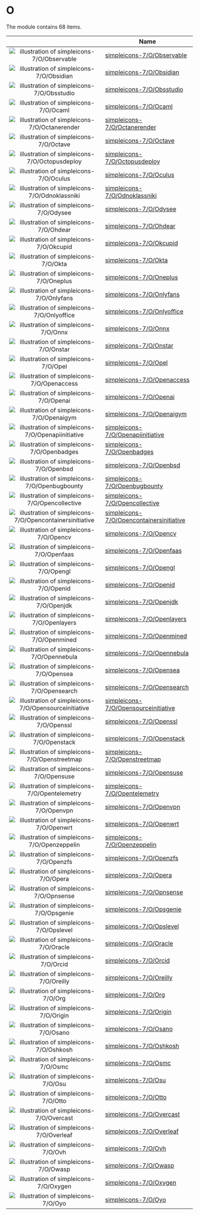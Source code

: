 # O

The module contains 68 items.



| |Name|
|:---:|---|
| ![illustration of simpleicons-7/O/Observable](../../simpleicons-7/O/Observable.png) | [simpleicons-7/O/Observable](../../simpleicons-7/O/Observable.md) |
| ![illustration of simpleicons-7/O/Obsidian](../../simpleicons-7/O/Obsidian.png) | [simpleicons-7/O/Obsidian](../../simpleicons-7/O/Obsidian.md) |
| ![illustration of simpleicons-7/O/Obsstudio](../../simpleicons-7/O/Obsstudio.png) | [simpleicons-7/O/Obsstudio](../../simpleicons-7/O/Obsstudio.md) |
| ![illustration of simpleicons-7/O/Ocaml](../../simpleicons-7/O/Ocaml.png) | [simpleicons-7/O/Ocaml](../../simpleicons-7/O/Ocaml.md) |
| ![illustration of simpleicons-7/O/Octanerender](../../simpleicons-7/O/Octanerender.png) | [simpleicons-7/O/Octanerender](../../simpleicons-7/O/Octanerender.md) |
| ![illustration of simpleicons-7/O/Octave](../../simpleicons-7/O/Octave.png) | [simpleicons-7/O/Octave](../../simpleicons-7/O/Octave.md) |
| ![illustration of simpleicons-7/O/Octopusdeploy](../../simpleicons-7/O/Octopusdeploy.png) | [simpleicons-7/O/Octopusdeploy](../../simpleicons-7/O/Octopusdeploy.md) |
| ![illustration of simpleicons-7/O/Oculus](../../simpleicons-7/O/Oculus.png) | [simpleicons-7/O/Oculus](../../simpleicons-7/O/Oculus.md) |
| ![illustration of simpleicons-7/O/Odnoklassniki](../../simpleicons-7/O/Odnoklassniki.png) | [simpleicons-7/O/Odnoklassniki](../../simpleicons-7/O/Odnoklassniki.md) |
| ![illustration of simpleicons-7/O/Odysee](../../simpleicons-7/O/Odysee.png) | [simpleicons-7/O/Odysee](../../simpleicons-7/O/Odysee.md) |
| ![illustration of simpleicons-7/O/Ohdear](../../simpleicons-7/O/Ohdear.png) | [simpleicons-7/O/Ohdear](../../simpleicons-7/O/Ohdear.md) |
| ![illustration of simpleicons-7/O/Okcupid](../../simpleicons-7/O/Okcupid.png) | [simpleicons-7/O/Okcupid](../../simpleicons-7/O/Okcupid.md) |
| ![illustration of simpleicons-7/O/Okta](../../simpleicons-7/O/Okta.png) | [simpleicons-7/O/Okta](../../simpleicons-7/O/Okta.md) |
| ![illustration of simpleicons-7/O/Oneplus](../../simpleicons-7/O/Oneplus.png) | [simpleicons-7/O/Oneplus](../../simpleicons-7/O/Oneplus.md) |
| ![illustration of simpleicons-7/O/Onlyfans](../../simpleicons-7/O/Onlyfans.png) | [simpleicons-7/O/Onlyfans](../../simpleicons-7/O/Onlyfans.md) |
| ![illustration of simpleicons-7/O/Onlyoffice](../../simpleicons-7/O/Onlyoffice.png) | [simpleicons-7/O/Onlyoffice](../../simpleicons-7/O/Onlyoffice.md) |
| ![illustration of simpleicons-7/O/Onnx](../../simpleicons-7/O/Onnx.png) | [simpleicons-7/O/Onnx](../../simpleicons-7/O/Onnx.md) |
| ![illustration of simpleicons-7/O/Onstar](../../simpleicons-7/O/Onstar.png) | [simpleicons-7/O/Onstar](../../simpleicons-7/O/Onstar.md) |
| ![illustration of simpleicons-7/O/Opel](../../simpleicons-7/O/Opel.png) | [simpleicons-7/O/Opel](../../simpleicons-7/O/Opel.md) |
| ![illustration of simpleicons-7/O/Openaccess](../../simpleicons-7/O/Openaccess.png) | [simpleicons-7/O/Openaccess](../../simpleicons-7/O/Openaccess.md) |
| ![illustration of simpleicons-7/O/Openai](../../simpleicons-7/O/Openai.png) | [simpleicons-7/O/Openai](../../simpleicons-7/O/Openai.md) |
| ![illustration of simpleicons-7/O/Openaigym](../../simpleicons-7/O/Openaigym.png) | [simpleicons-7/O/Openaigym](../../simpleicons-7/O/Openaigym.md) |
| ![illustration of simpleicons-7/O/Openapiinitiative](../../simpleicons-7/O/Openapiinitiative.png) | [simpleicons-7/O/Openapiinitiative](../../simpleicons-7/O/Openapiinitiative.md) |
| ![illustration of simpleicons-7/O/Openbadges](../../simpleicons-7/O/Openbadges.png) | [simpleicons-7/O/Openbadges](../../simpleicons-7/O/Openbadges.md) |
| ![illustration of simpleicons-7/O/Openbsd](../../simpleicons-7/O/Openbsd.png) | [simpleicons-7/O/Openbsd](../../simpleicons-7/O/Openbsd.md) |
| ![illustration of simpleicons-7/O/Openbugbounty](../../simpleicons-7/O/Openbugbounty.png) | [simpleicons-7/O/Openbugbounty](../../simpleicons-7/O/Openbugbounty.md) |
| ![illustration of simpleicons-7/O/Opencollective](../../simpleicons-7/O/Opencollective.png) | [simpleicons-7/O/Opencollective](../../simpleicons-7/O/Opencollective.md) |
| ![illustration of simpleicons-7/O/Opencontainersinitiative](../../simpleicons-7/O/Opencontainersinitiative.png) | [simpleicons-7/O/Opencontainersinitiative](../../simpleicons-7/O/Opencontainersinitiative.md) |
| ![illustration of simpleicons-7/O/Opencv](../../simpleicons-7/O/Opencv.png) | [simpleicons-7/O/Opencv](../../simpleicons-7/O/Opencv.md) |
| ![illustration of simpleicons-7/O/Openfaas](../../simpleicons-7/O/Openfaas.png) | [simpleicons-7/O/Openfaas](../../simpleicons-7/O/Openfaas.md) |
| ![illustration of simpleicons-7/O/Opengl](../../simpleicons-7/O/Opengl.png) | [simpleicons-7/O/Opengl](../../simpleicons-7/O/Opengl.md) |
| ![illustration of simpleicons-7/O/Openid](../../simpleicons-7/O/Openid.png) | [simpleicons-7/O/Openid](../../simpleicons-7/O/Openid.md) |
| ![illustration of simpleicons-7/O/Openjdk](../../simpleicons-7/O/Openjdk.png) | [simpleicons-7/O/Openjdk](../../simpleicons-7/O/Openjdk.md) |
| ![illustration of simpleicons-7/O/Openlayers](../../simpleicons-7/O/Openlayers.png) | [simpleicons-7/O/Openlayers](../../simpleicons-7/O/Openlayers.md) |
| ![illustration of simpleicons-7/O/Openmined](../../simpleicons-7/O/Openmined.png) | [simpleicons-7/O/Openmined](../../simpleicons-7/O/Openmined.md) |
| ![illustration of simpleicons-7/O/Opennebula](../../simpleicons-7/O/Opennebula.png) | [simpleicons-7/O/Opennebula](../../simpleicons-7/O/Opennebula.md) |
| ![illustration of simpleicons-7/O/Opensea](../../simpleicons-7/O/Opensea.png) | [simpleicons-7/O/Opensea](../../simpleicons-7/O/Opensea.md) |
| ![illustration of simpleicons-7/O/Opensearch](../../simpleicons-7/O/Opensearch.png) | [simpleicons-7/O/Opensearch](../../simpleicons-7/O/Opensearch.md) |
| ![illustration of simpleicons-7/O/Opensourceinitiative](../../simpleicons-7/O/Opensourceinitiative.png) | [simpleicons-7/O/Opensourceinitiative](../../simpleicons-7/O/Opensourceinitiative.md) |
| ![illustration of simpleicons-7/O/Openssl](../../simpleicons-7/O/Openssl.png) | [simpleicons-7/O/Openssl](../../simpleicons-7/O/Openssl.md) |
| ![illustration of simpleicons-7/O/Openstack](../../simpleicons-7/O/Openstack.png) | [simpleicons-7/O/Openstack](../../simpleicons-7/O/Openstack.md) |
| ![illustration of simpleicons-7/O/Openstreetmap](../../simpleicons-7/O/Openstreetmap.png) | [simpleicons-7/O/Openstreetmap](../../simpleicons-7/O/Openstreetmap.md) |
| ![illustration of simpleicons-7/O/Opensuse](../../simpleicons-7/O/Opensuse.png) | [simpleicons-7/O/Opensuse](../../simpleicons-7/O/Opensuse.md) |
| ![illustration of simpleicons-7/O/Opentelemetry](../../simpleicons-7/O/Opentelemetry.png) | [simpleicons-7/O/Opentelemetry](../../simpleicons-7/O/Opentelemetry.md) |
| ![illustration of simpleicons-7/O/Openvpn](../../simpleicons-7/O/Openvpn.png) | [simpleicons-7/O/Openvpn](../../simpleicons-7/O/Openvpn.md) |
| ![illustration of simpleicons-7/O/Openwrt](../../simpleicons-7/O/Openwrt.png) | [simpleicons-7/O/Openwrt](../../simpleicons-7/O/Openwrt.md) |
| ![illustration of simpleicons-7/O/Openzeppelin](../../simpleicons-7/O/Openzeppelin.png) | [simpleicons-7/O/Openzeppelin](../../simpleicons-7/O/Openzeppelin.md) |
| ![illustration of simpleicons-7/O/Openzfs](../../simpleicons-7/O/Openzfs.png) | [simpleicons-7/O/Openzfs](../../simpleicons-7/O/Openzfs.md) |
| ![illustration of simpleicons-7/O/Opera](../../simpleicons-7/O/Opera.png) | [simpleicons-7/O/Opera](../../simpleicons-7/O/Opera.md) |
| ![illustration of simpleicons-7/O/Opnsense](../../simpleicons-7/O/Opnsense.png) | [simpleicons-7/O/Opnsense](../../simpleicons-7/O/Opnsense.md) |
| ![illustration of simpleicons-7/O/Opsgenie](../../simpleicons-7/O/Opsgenie.png) | [simpleicons-7/O/Opsgenie](../../simpleicons-7/O/Opsgenie.md) |
| ![illustration of simpleicons-7/O/Opslevel](../../simpleicons-7/O/Opslevel.png) | [simpleicons-7/O/Opslevel](../../simpleicons-7/O/Opslevel.md) |
| ![illustration of simpleicons-7/O/Oracle](../../simpleicons-7/O/Oracle.png) | [simpleicons-7/O/Oracle](../../simpleicons-7/O/Oracle.md) |
| ![illustration of simpleicons-7/O/Orcid](../../simpleicons-7/O/Orcid.png) | [simpleicons-7/O/Orcid](../../simpleicons-7/O/Orcid.md) |
| ![illustration of simpleicons-7/O/Oreilly](../../simpleicons-7/O/Oreilly.png) | [simpleicons-7/O/Oreilly](../../simpleicons-7/O/Oreilly.md) |
| ![illustration of simpleicons-7/O/Org](../../simpleicons-7/O/Org.png) | [simpleicons-7/O/Org](../../simpleicons-7/O/Org.md) |
| ![illustration of simpleicons-7/O/Origin](../../simpleicons-7/O/Origin.png) | [simpleicons-7/O/Origin](../../simpleicons-7/O/Origin.md) |
| ![illustration of simpleicons-7/O/Osano](../../simpleicons-7/O/Osano.png) | [simpleicons-7/O/Osano](../../simpleicons-7/O/Osano.md) |
| ![illustration of simpleicons-7/O/Oshkosh](../../simpleicons-7/O/Oshkosh.png) | [simpleicons-7/O/Oshkosh](../../simpleicons-7/O/Oshkosh.md) |
| ![illustration of simpleicons-7/O/Osmc](../../simpleicons-7/O/Osmc.png) | [simpleicons-7/O/Osmc](../../simpleicons-7/O/Osmc.md) |
| ![illustration of simpleicons-7/O/Osu](../../simpleicons-7/O/Osu.png) | [simpleicons-7/O/Osu](../../simpleicons-7/O/Osu.md) |
| ![illustration of simpleicons-7/O/Otto](../../simpleicons-7/O/Otto.png) | [simpleicons-7/O/Otto](../../simpleicons-7/O/Otto.md) |
| ![illustration of simpleicons-7/O/Overcast](../../simpleicons-7/O/Overcast.png) | [simpleicons-7/O/Overcast](../../simpleicons-7/O/Overcast.md) |
| ![illustration of simpleicons-7/O/Overleaf](../../simpleicons-7/O/Overleaf.png) | [simpleicons-7/O/Overleaf](../../simpleicons-7/O/Overleaf.md) |
| ![illustration of simpleicons-7/O/Ovh](../../simpleicons-7/O/Ovh.png) | [simpleicons-7/O/Ovh](../../simpleicons-7/O/Ovh.md) |
| ![illustration of simpleicons-7/O/Owasp](../../simpleicons-7/O/Owasp.png) | [simpleicons-7/O/Owasp](../../simpleicons-7/O/Owasp.md) |
| ![illustration of simpleicons-7/O/Oxygen](../../simpleicons-7/O/Oxygen.png) | [simpleicons-7/O/Oxygen](../../simpleicons-7/O/Oxygen.md) |
| ![illustration of simpleicons-7/O/Oyo](../../simpleicons-7/O/Oyo.png) | [simpleicons-7/O/Oyo](../../simpleicons-7/O/Oyo.md) |



